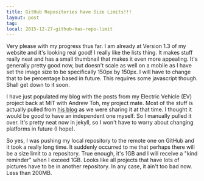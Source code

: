 ```yaml
---
title: GitHub Repositories have Size Limits!!!
layout: post
tag: 
local: 2015-12-27-github-has-repo-limit
---
```

Very please with my progress thus far. I am already at Version 1.3 of my website and it's looking real good! I really like the lists thing. It makes stuff really neat and has a small thumbnail that makes it even more appealing. It's generally pretty good now, but doesn't scale as well on a mobile as I have set the image size to be specifically 150px by 150px. I will have to change that to be percentage based in future. This requires some javascript though. Shall get down to it soon.

I have just populated my blog with the posts from my Electric Vehicle (EV) project back at MIT with Andrew Toh, my project mate. Most of the stuff is actually pulled from <a href="http://atohyk.wordpress.com">his blog</a> as we were sharing it at that time. I thought it would be good to have an independent one myself. So I manually pulled it over. It's pretty neat now in jekyll, so I won't have to worry about changing platforms in future (I hope).

So yes, I was pushing my local repository to the remote one on GitHub and it took a really long time. It suddenly occurred to me that perhaps there will be a size limit to a repository. True enough, it's 1GB and I will receive a "kind reminder" when I exceed 1GB. Looks like all projects that have lots of pictures have to be in another repository. In any case, it ain't too bad now. Less than 200MB.

